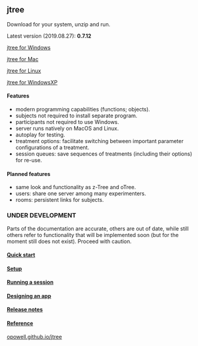## jtree
Download for your system, unzip and run.

Latest version (2019.08.27): **0.7.12**

<a href='https://github.com/opowell/jtree/releases/latest/download/jtree-0.7.12-win.zip'>jtree for Windows</a>

<a href='https://github.com/opowell/jtree/releases/latest/download/jtree-0.7.12-macos.zip'>jtree for Mac</a>

<a href='https://github.com/opowell/jtree/releases/latest/download/jtree-0.7.12-linux.zip'>jtree for Linux</a>

<a href='https://github.com/opowell/jtree/releases/latest/download/jtree-0.7.12-winxp.zip'>jtree for WindowsXP</a>

#### Features
- modern programming capabilities (functions; objects).
- subjects not required to install separate program.
- participants not required to use Windows.
- server runs natively on MacOS and Linux.
- autoplay for testing.
- treatment options: facilitate switching between important parameter configurations of a treatment.
- session queues: save sequences of treatments (including their options) for re-use.

#### Planned features
- same look and functionality as z-Tree and oTree.
- users: share one server among many experimenters.
- rooms: persistent links for subjects.

### UNDER DEVELOPMENT
Parts of the documentation are accurate, others are out of date, while still others refer to functionality that will be implemented soon (but for the moment still does not exist). Proceed with caution.

#### <a href='https://opowell.github.io/jtree/reference/tutorial-1-quick-start.html'>Quick start</a>

#### <a href='https://opowell.github.io/jtree/reference/tutorial-2-setup.html'>Setup</a>

#### <a href='https://opowell.github.io/jtree/reference/tutorial-3-running-a-session.html'>Running a session</a>

#### <a href='https://opowell.github.io/jtree/reference/tutorial-4-designing-an-app.html'>Designing an app</a>

#### <a href='https://opowell.github.io/jtree/reference/tutorial-7-release-notes.html'>Release notes</a>

#### <a href='https://opowell.github.io/jtree/reference/index.html'>Reference</a>

<a href='https://opowell.github.io/jtree'>opowell.github.io/jtree</a>
